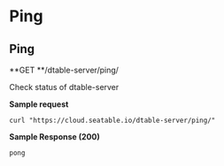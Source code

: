 # Ping

## Ping

**GET **/dtable-server/ping/

Check status of dtable-server

**Sample request**

```
curl "https://cloud.seatable.io/dtable-server/ping/"

```

**Sample Response (200)**

```
pong

```


